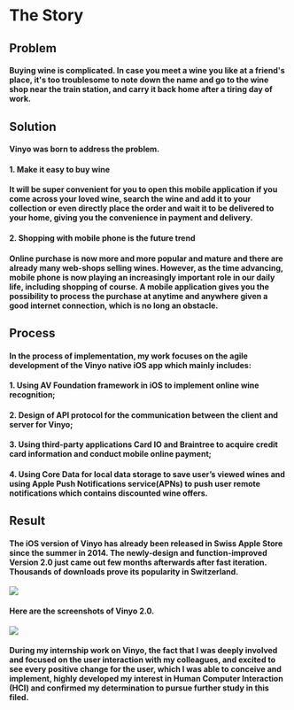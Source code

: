 The Story
=========

Problem
-------

#### Buying wine is complicated. In case you meet a wine you like at a friend's place, it's too troublesome to note down the name and go to the wine shop near the train station, and carry it back home after a tiring day of work.  

Solution
--------

#### Vinyo was born to address the problem.  

#### 1\. Make it easy to buy wine  

#### It will be super convenient for you to open this mobile application if you come across your loved wine, search the wine and add it to your collection or even directly place the order and wait it to be delivered to your home, giving you the convenience in payment and delivery.  

#### 2\. Shopping with mobile phone is the future trend  

#### Online purchase is now more and more popular and mature and there are already many web-shops selling wines. However, as the time advancing, mobile phone is now playing an increasingly important role in our daily life, including shopping of course. A mobile application gives you the possibility to process the purchase at anytime and anywhere given a good internet connection, which is no long an obstacle.  

Process
-------

#### In the process of implementation, my work focuses on the agile development of the Vinyo native iOS app which mainly includes:  

#### 1\. Using AV Foundation framework in iOS to implement online wine recognition;  

#### 2\. Design of API protocol for the communication between the client and server for Vinyo;  

#### 3\. Using third-party applications Card IO and Braintree to acquire credit card information and conduct mobile online payment;  

#### 4\. Using Core Data for local data storage to save user’s viewed wines and using Apple Push Notifications service(APNs) to push user remote notifications which contains discounted wine offers.  

Result
------

#### The iOS version of Vinyo has already been released in Swiss Apple Store since the summer in 2014. The newly-design and function-improved Version 2.0 just came out few months afterwards after fast iteration. Thousands of downloads prove its popularity in Switzerland.  

![](https://raw.githubusercontent.com/yangzhihao519/site/master/src/images/portfolio/vinyo_website_screenshot.png)

#### Here are the screenshots of Vinyo 2.0.  

![](https://raw.githubusercontent.com/yangzhihao519/site/master/src/images/portfolio/vinyo_app_screenshot.png)

#### During my internship work on Vinyo, the fact that I was deeply involved and focused on the user interaction with my colleagues, and excited to see every positive change for the user, which I was able to conceive and implement, highly developed my interest in Human Computer Interaction (HCI) and confirmed my determination to pursue further study in this filed.  